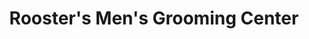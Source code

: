 ---
title: "Rooster's Men's Grooming Center"
url: /dublin/roosters-mens-grooming-center/
shop: Friseur
---